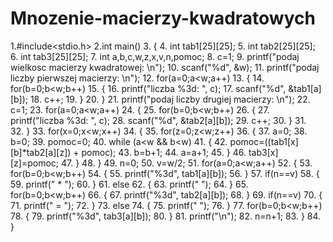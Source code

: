 Mnozenie-macierzy-kwadratowych
==============================
1.#include<stdio.h>
2.int main()
3. {
4.    int tab1[25][25];
5.    int tab2[25][25];
6.    int tab3[25][25];
7.    int a,b,c,w,z,x,v,n,pomoc;
8.    c=1;
9.    printf("podaj wielkosc macierzy kwadratowej: \n");
10.    scanf("%d", &w);
11.    printf("podaj liczby pierwszej macierzy: \n");
12.    for(a=0;a<w;a++)
13.    {
14.        for(b=0;b<w;b++)
15.        {
16.            printf("liczba %3d:  ", c);
17.            scanf("%d", &tab1[a][b]);
18.            c++;
19.        }
20.     }
21.    printf("podaj liczby drugiej macierzy: \n");
22.   c=1;
23.    for(a=0;a<w;a++)
24.    {
25.       for(b=0;b<w;b++)
26.        {
27.            printf("liczba %3d:  ", c);
28.            scanf("%d", &tab2[a][b]);
29.            c++;
30.        }
31.        
32.    }
33.    for(x=0;x<w;x++)
34.    {
35.        for(z=0;z<w;z++)
36.        {
37.    a=0;
38.    b=0;
39.    pomoc=0;
40.    while (a<w && b<w)
41.    {
42.        pomoc=((tab1[x][b]*tab2[a][z]) + pomoc);
43.        b=b+1;
44.        a=a+1;
45.    }
46.    tab3[x][z]=pomoc;
47.    }
48.    }
49.    n=0;
50.    v=w/2;
51.    for(a=0;a<w;a++)
52.    {
53.        for(b=0;b<w;b++)
54.        {
55.            printf("%3d", tab1[a][b]);
56.        }
57.        if(n==v)
58.        {
59.        printf(" * ");
60.        }
61.        else
62.        {
63.            printf("   ");
64.        }
65.        for(b=0;b<w;b++)
66.        {
67.            printf("%3d", tab2[a][b]);
68.        }
69.        if(n==v)
70.        {
71.            printf(" = ");
72.        }
73.        else
74.        {
75.            printf("   ");
76.        }
77.        for(b=0;b<w;b++)
78.        {
79.            printf("%3d", tab3[a][b]);
80.        }
81.        printf("\n");
82.        n=n+1;
83.    }
84.    }

